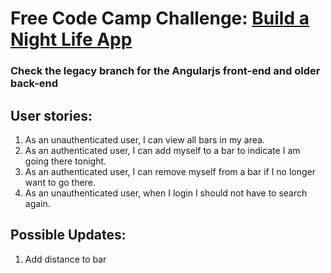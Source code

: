 # Free Code Camp Challenge: [Build a Night Life App](https://www.freecodecamp.com/build-a-nightlife-coordination-app)
### Check the legacy branch for the Angularjs front-end and older back-end

## User stories:
1. As an unauthenticated user, I can view all bars in my area.
2. As an authenticated user, I can add myself to a bar to indicate I am going there tonight.
3. As an authenticated user, I can remove myself from a bar if I no longer want to go there.
4. As an unauthenticated user, when I login I should not have to search again.

## Possible Updates:
1. Add distance to bar

